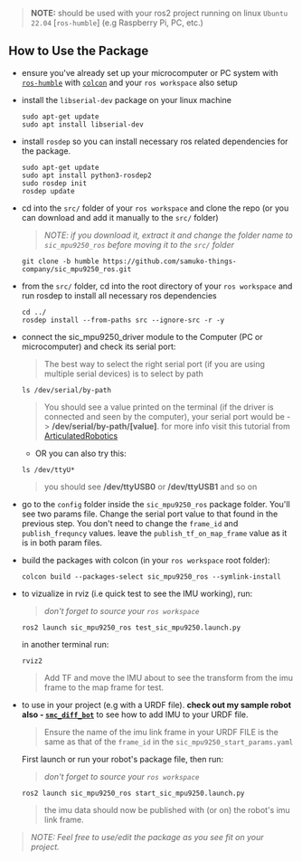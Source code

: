 > **NOTE:** should be used with your ros2 project running on linux `Ubuntu 22.04` [`ros-humble`] (e.g Raspberry Pi, PC, etc.)

## How to Use the Package
- ensure you've already set up your microcomputer or PC system with [`ros-humble`](https://docs.ros.org/en/humble/Installation/Ubuntu-Install-Debians.html) with [`colcon`](https://docs.ros.org/en/humble/Tutorials/Beginner-Client-Libraries/Colcon-Tutorial.html) and your `ros workspace` also setup

- install the `libserial-dev` package on your linux machine
  ```shell
  sudo apt-get update
  sudo apt install libserial-dev
  ```

- install `rosdep` so you can install necessary ros related dependencies for the package.
  ```shell
  sudo apt-get update
  sudo apt install python3-rosdep2
  sudo rosdep init
  rosdep update
  ```

- cd into the `src/` folder of your `ros workspace` and clone the repo
  (or you can download and add it manually to the `src/` folder)
  > *NOTE: if you download it, extract it and change the folder name to `sic_mpu9250_ros` before moving it to the `src/` folder*
  ```shell
  git clone -b humble https://github.com/samuko-things-company/sic_mpu9250_ros.git
  ```

- from the `src/` folder, cd into the root directory of your `ros workspace` and run rosdep to install all necessary ros dependencies
  ```shell
  cd ../
  rosdep install --from-paths src --ignore-src -r -y
  ```

- connect the sic_mpu9250_driver module to the Computer (PC or microcomputer) and check its serial port:
  > The best way to select the right serial port (if you are using multiple serial devices) is to select by path
  ```shell
  ls /dev/serial/by-path
  ```
  > You should see a value printed on the terminal (if the driver is connected and seen by the computer), your serial port would be -> **/dev/serial/by-path/[value]**. for more info visit this tutorial from [ArticulatedRobotics](https://www.youtube.com/watch?v=eJZXRncGaGM&list=PLunhqkrRNRhYAffV8JDiFOatQXuU-NnxT&index=8)

  - OR you can also try this:
  ```shell
  ls /dev/ttyU*
  ```
  > you should see **/dev/ttyUSB0** or **/dev/ttyUSB1** and so on

- go to the `config` folder inside the `sic_mpu9250_ros` package folder. You'll see two params file. Change the serial port value to that found in the previous step. You don't need to change the `frame_id` and `publish_frequncy` values. leave the `publish_tf_on_map_frame` value as it is in both param files.

- build the packages with colcon (in your `ros workspace` root folder):
  ```shell
  colcon build --packages-select sic_mpu9250_ros --symlink-install
  ```

- to vizualize in rviz (i.e quick test to see the IMU working), run:
  > *don't forget to source your `ros workspace`*
  ```shell
  ros2 launch sic_mpu9250_ros test_sic_mpu9250.launch.py
  ``` 
  in another terminal run: 
  ```shell
  rviz2
  ```
  > Add TF and move the IMU about to see the transform from the imu frame to the map frame for test.

- to use in your project (e.g with a URDF file). **check out my sample robot also - [`smc_diff_bot`](https://github.com/samuko-things-company/smc_diff_bot/tree/humble)** to see how to add IMU to your URDF file. 
  > Ensure the name of the imu link frame in your URDF FILE is the same as that of the `frame_id` in the `sic_mpu9250_start_params.yaml`
  
  First launch or run your robot's package file, then run:
  > *don't forget to source your `ros workspace`*
  ```shell
  ros2 launch sic_mpu9250_ros start_sic_mpu9250.launch.py
  ```
  > the imu data should now be published with (or on) the robot's imu link frame.

>*NOTE: Feel free to use/edit the package as you see fit on your project.*

  
